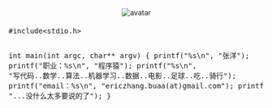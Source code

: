 <div style="margin: 0 auto 20px;text-align:center;">
    <img src="http://www.gravatar.com/avatar/63fc09f93a4996df87b2543ea27879a0.png?s=300" alt="avatar" />
</div>
<pre class="prettyprint linenums">
#include&lt;stdio.h&gt;

int main(int argc, char** argv) {
    printf("%s\n", "张洋");
    printf("职业：%s\n", "程序猿");
    printf("%s\n", "写代码..数学..算法..机器学习..数据..电影..足球..吃..骑行");
    printf("email：%s\n", "ericzhang.buaa(at)gmail.com");
    printf("%s\n", "...没什么太多要说的了");
}
</pre>
